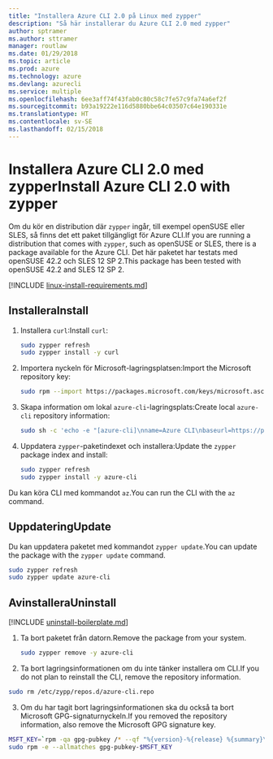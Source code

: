 ```yaml
---
title: "Installera Azure CLI 2.0 på Linux med zypper"
description: "Så här installerar du Azure CLI 2.0 med zypper"
author: sptramer
ms.author: sttramer
manager: routlaw
ms.date: 01/29/2018
ms.topic: article
ms.prod: azure
ms.technology: azure
ms.devlang: azurecli
ms.service: multiple
ms.openlocfilehash: 6ee3aff74f43fab0c80c58c7fe57c9fa74a6ef2f
ms.sourcegitcommit: b93a19222e116d5880bbe64c03507c64e190331e
ms.translationtype: HT
ms.contentlocale: sv-SE
ms.lasthandoff: 02/15/2018
---
```

# <a name="install-azure-cli-20-with-zypper"></a><span data-ttu-id="24fa5-103">Installera Azure CLI 2.0 med zypper</span><span class="sxs-lookup"><span data-stu-id="24fa5-103">Install Azure CLI 2.0 with zypper</span></span>

<span data-ttu-id="24fa5-104">Om du kör en distribution där `zypper` ingår, till exempel openSUSE eller SLES, så finns det ett paket tillgängligt för Azure CLI.</span><span class="sxs-lookup"><span data-stu-id="24fa5-104">If you are running a distribution that comes with `zypper`, such as openSUSE or SLES, there is a package available for the Azure CLI.</span></span> <span data-ttu-id="24fa5-105">Det här paketet har testats med openSUSE 42.2 och SLES 12 SP 2.</span><span class="sxs-lookup"><span data-stu-id="24fa5-105">This package has been tested with openSUSE 42.2 and SLES 12 SP 2.</span></span>

[!INCLUDE [linux-install-requirements.md](includes/linux-install-requirements.md)]

## <a name="install"></a><span data-ttu-id="24fa5-106">Installera</span><span class="sxs-lookup"><span data-stu-id="24fa5-106">Install</span></span>

1. <span data-ttu-id="24fa5-107">Installera `curl`:</span><span class="sxs-lookup"><span data-stu-id="24fa5-107">Install `curl`:</span></span>

   ```bash
   sudo zypper refresh
   sudo zypper install -y curl
   ```

2. <span data-ttu-id="24fa5-108">Importera nyckeln för Microsoft-lagringsplatsen:</span><span class="sxs-lookup"><span data-stu-id="24fa5-108">Import the Microsoft repository key:</span></span>

   ```bash
   sudo rpm --import https://packages.microsoft.com/keys/microsoft.asc
   ```

3. <span data-ttu-id="24fa5-109">Skapa information om lokal `azure-cli`-lagringsplats:</span><span class="sxs-lookup"><span data-stu-id="24fa5-109">Create local `azure-cli` repository information:</span></span>

   ```bash
   sudo sh -c 'echo -e "[azure-cli]\nname=Azure CLI\nbaseurl=https://packages.microsoft.com/yumrepos/azure-cli\nenabled=1\ntype=rpm-md\ngpgcheck=1\ngpgkey=https://packages.microsoft.com/keys/microsoft.asc" > /etc/zypp/repos.d/azure-cli.repo'
   ```

4. <span data-ttu-id="24fa5-110">Uppdatera `zypper`-paketindexet och installera:</span><span class="sxs-lookup"><span data-stu-id="24fa5-110">Update the `zypper` package index and install:</span></span>

   ```bash
   sudo zypper refresh
   sudo zypper install -y azure-cli
   ```

<span data-ttu-id="24fa5-111">Du kan köra CLI med kommandot `az`.</span><span class="sxs-lookup"><span data-stu-id="24fa5-111">You can run the CLI with the `az` command.</span></span>

## <a name="update"></a><span data-ttu-id="24fa5-112">Uppdatering</span><span class="sxs-lookup"><span data-stu-id="24fa5-112">Update</span></span>

<span data-ttu-id="24fa5-113">Du kan uppdatera paketet med kommandot `zypper update`.</span><span class="sxs-lookup"><span data-stu-id="24fa5-113">You can update the package with the `zypper update` command.</span></span>

```bash
sudo zypper refresh
sudo zypper update azure-cli
```

## <a name="uninstall"></a><span data-ttu-id="24fa5-114">Avinstallera</span><span class="sxs-lookup"><span data-stu-id="24fa5-114">Uninstall</span></span>

[!INCLUDE [uninstall-boilerplate.md](includes/uninstall-boilerplate.md)]

1. <span data-ttu-id="24fa5-115">Ta bort paketet från datorn.</span><span class="sxs-lookup"><span data-stu-id="24fa5-115">Remove the package from your system.</span></span>

    ```bash
    sudo zypper remove -y azure-cli
    ```

2. <span data-ttu-id="24fa5-116">Ta bort lagringsinformationen om du inte tänker installera om CLI.</span><span class="sxs-lookup"><span data-stu-id="24fa5-116">If you do not plan to reinstall the CLI, remove the repository information.</span></span>

  ```bash
  sudo rm /etc/zypp/repos.d/azure-cli.repo
  ```

3. <span data-ttu-id="24fa5-117">Om du har tagit bort lagringsinformationen ska du också ta bort Microsoft GPG-signaturnyckeln.</span><span class="sxs-lookup"><span data-stu-id="24fa5-117">If you removed the repository information, also remove the Microsoft GPG signature key.</span></span>

  ```bash
  MSFT_KEY=`rpm -qa gpg-pubkey /* --qf "%{version}-%{release} %{summary}\n" | grep Microsoft | awk '{print $1}'`
  sudo rpm -e --allmatches gpg-pubkey-$MSFT_KEY
  ```


